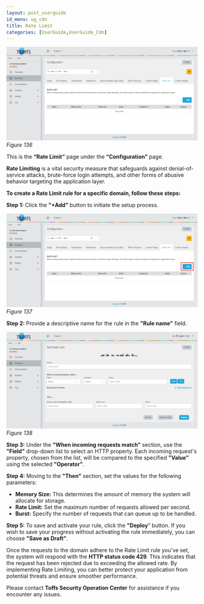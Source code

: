 ```yaml
---
layout: post_userguide
id_menu: ug_cdn
title: Rate Limit
categories: [UserGuide,UserGuide_Cdn]
---
```


![800](/public/assets/images/userguide/cdn/136.png)
*Figure 136*


This is the **“Rate Limit”** page under the **“Configuration”** page.

**Rate Limiting** is a vital security measure that safeguards against denial-of-service attacks, brute-force login attempts, and other forms of abusive behavior targeting the application layer.

**To create a Rate Limit rule for a specific domain, follow these steps:**

**Step 1:** Click the **"+Add"** button to initiate the setup process.

![800](/public/assets/images/userguide/cdn/137.png)
*Figure 137*

**Step 2:** Provide a descriptive name for the rule in the **"Rule name"** field.

![800](/public/assets/images/userguide/cdn/138.png)
*Figure 138*

**Step 3:** Under the **"When incoming requests match"** section, use the **"Field"** drop-down list to select an HTTP property. Each incoming request's property, chosen from the list, will be compared to the specified **"Value"** using the selected **"Operator"**.

**Step 4:** Moving to the **"Then"** section, set the values for the following parameters:

- **Memory Size:** This determines the amount of memory the system will allocate for storage.
- **Rate Limit:** Set the maximum number of requests allowed per second.
- **Burst:** Specify the number of requests that can queue up to be handled.

**Step 5:** To save and activate your rule, click the **"Deploy**" button. If you wish to save your progress without activating the rule immediately, you can choose **"Save as Draft"**.

Once the requests to the domain adhere to the Rate Limit rule you've set, the system will respond with the **HTTP status code 429**. This indicates that the request has been rejected due to exceeding the allowed rate. By implementing Rate Limiting, you can better protect your application from potential threats and ensure smoother performance.


Please contact **Toffs Security Operation Center** for assistance if you encounter any issues.